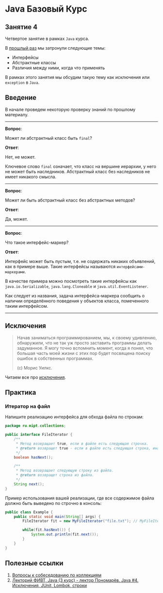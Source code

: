 # Java Базовый Курс

## Занятие 4

Четвертое занятие в рамках `Java` курса.

В [прошлый раз](./third.md) мы затронули следующие темы:

* Интерфейсы
* Абстрактные классы
* Различия между ними, когда что применять

В рамках этого занятия мы обсудим такую тему как исключения или `exception` в `Java`.

## Введение

В начале проведем некоторую проверку знаний по прошлому материалу.

---

**Вопрос**:

Может ли абстрактный класс быть `final`?

**Ответ**:

Нет, не может.

Ключевое слово `final` означает, что класс на вершине иерархии, у него не может быть наследников.
Абстрактный класс без наследников не имеет никакого смысла.

---

**Вопрос**:

Может ли быть абстрактный класс без абстрактных методов?

**Ответ**:

Да, может.

---

**Вопрос**:

Что такое интерфейс-маркер?

**Ответ**:

Интерфейс может быть пустым, т.е. не содержать никаких объявлений, как в примере выше.
Такие интерфейсы называются `интерфейсами-маркерами`.

В качестве примера можно посмотреть такие интерфейсы как `java.io.Serializable`, `java.lang.Cloneable` и `java.util.EventListener`.

Как следует из названия, задача интерфейса-маркера сообщить о наличии определённого поведения у объектов класса, помеченного таким интерфейсом.

---

## Исключения

> Начав заниматься программированием, мы, к своему удивлению, обнаружили, что не так уж просто заставить программы делать задуманное. Я могу точно вспомнить момент, когда я понял, что большая часть моей жизни с этих пор будет посвящена поиску ошибок в собственных программах.
> 
> (c) Морис Уилкс.

Читаем все про [исключения](../exceptions/exceptions.md).

## Практика

### Итератор на файл

Напишите реализацию интерфейса для обхода файла по строкам:

```java
package ru.mipt.collections;

public interface FileIterator {
    /**
     * Метод возвращает true, если в файле есть следующая строчка.
     * @return возвращет true - если в файле есть следующая строка, иначе - false.
     */
    boolean hasNext();

    /**
     * Метод возвращает следующую строку из файла.
     * @return возвращет строка из файла.
     */
    String next();
}
```

Пример использования вашей реализации, где все содержимое файла должно быть выведено по строчно в консоль:

```java
public class Example {
    public static void main(String[] args) {
        FileIterator fit = new MyFileIterator("file.txt"); // MyFileIterator - ваша написанная реализация

        while(fit.hasNext()) {
            System.out.println(fit.next());
        }
    }
}
```

## Полезные ссылки

1. [Вопросы к собеседованию по коллекциям](https://habr.com/ru/post/162017/)
2. [Лекторий ФИВТ, Java (3 курс) - лектор Пономарёв. Java #4. Исключения, JUnit, Lombok, строки](https://www.youtube.com/watch?v=YgY2pksf3k8&list=PL4_hYwCyhAvblhTbPQmOF4b3kilWSpOjU&index=4)
